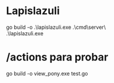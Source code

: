 # Lapislazuli

go build -o .\lapislazuli.exe .\cmd\server\  
.\lapislazuli.exe

# /actions para probar

go build -o view_pony.exe test.go